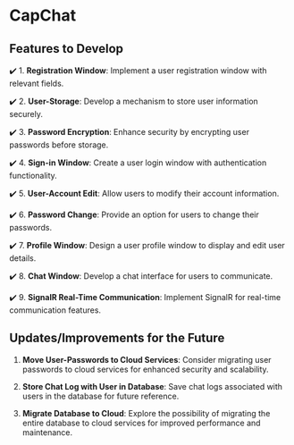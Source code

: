 # CapChat

## Features to Develop

✔️ 1. **Registration Window**: Implement a user registration window with relevant fields.

✔️ 2. **User-Storage**: Develop a mechanism to store user information securely.

✔️ 3. **Password Encryption**: Enhance security by encrypting user passwords before storage.

✔️ 4. **Sign-in Window**: Create a user login window with authentication functionality.

✔️ 5. **User-Account Edit**: Allow users to modify their account information.

✔️ 6. **Password Change**: Provide an option for users to change their passwords.

✔️ 7. **Profile Window**: Design a user profile window to display and edit user details.

✔️ 8. **Chat Window**: Develop a chat interface for users to communicate.

✔️ 9. **SignalR Real-Time Communication**: Implement SignalR for real-time communication features.

## Updates/Improvements for the Future

1. **Move User-Passwords to Cloud Services**: Consider migrating user passwords to cloud services for enhanced security and scalability.

2. **Store Chat Log with User in Database**: Save chat logs associated with users in the database for future reference.

3. **Migrate Database to Cloud**: Explore the possibility of migrating the entire database to cloud services for improved performance and maintenance.
